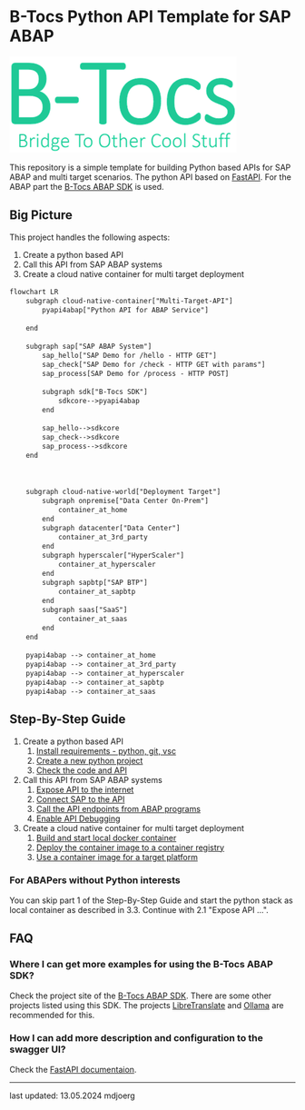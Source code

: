 # B-Tocs Python API Template for SAP ABAP 

![B-Tocs Logo](https://github.com/b-tocs/abap_btocs_core/raw/main/res/btocs_logo.gif)

This repository is a simple template for building Python based APIs for SAP ABAP and multi target scenarios. The python API based on [FastAPI](https://fastapi.tiangolo.com/). For the ABAP part the [B-Tocs ABAP SDK](https://github.com/b-tocs/abap_btocs_core) is used.

## Big Picture

This project handles the following aspects:
1. Create a python based API
2. Call this API from SAP ABAP systems
3. Create a cloud native container for multi target deployment


```mermaid
flowchart LR
    subgraph cloud-native-container["Multi-Target-API"]
        pyapi4abap["Python API for ABAP Service"]

    end

    subgraph sap["SAP ABAP System"]
        sap_hello["SAP Demo for /hello - HTTP GET"]
        sap_check["SAP Demo for /check - HTTP GET with params"]
        sap_process[SAP Demo for /process - HTTP POST]
       
        subgraph sdk["B-Tocs SDK"]
            sdkcore-->pyapi4abap
        end
       
        sap_hello-->sdkcore
        sap_check-->sdkcore
        sap_process-->sdkcore
    end

 

    subgraph cloud-native-world["Deployment Target"]
        subgraph onpremise["Data Center On-Prem"]
            container_at_home
        end
        subgraph datacenter["Data Center"]
            container_at_3rd_party
        end
        subgraph hyperscaler["HyperScaler"]
            container_at_hyperscaler
        end
        subgraph sapbtp["SAP BTP"]
            container_at_sapbtp
        end
        subgraph saas["SaaS"]
            container_at_saas
        end
    end

    pyapi4abap --> container_at_home    
    pyapi4abap --> container_at_3rd_party
    pyapi4abap --> container_at_hyperscaler    
    pyapi4abap --> container_at_sapbtp
    pyapi4abap --> container_at_saas

```


## Step-By-Step Guide

1. Create a python based API
    1. [Install requirements - python, git, vsc](doc/requirements.md)
    2. [Create a new python project](doc/new_project.md)
    3. [Check the code and API](doc/check_code_and_api.md)
2. Call this API from SAP ABAP systems 
    1. [Expose API to the internet](doc/expose_api.md)
    2. [Connect SAP to the API](doc/connect_sap.md)
    3. [Call the API endpoints from ABAP programs](doc/call_api_from_sap.md)
    4. [Enable API Debugging](doc/enable_debugging.md)
3. Create a cloud native container for multi target deployment
    1. [Build and start local docker container](doc/docker_container.md)
    2. [Deploy the container image to a container registry](doc/container_image_deployment.md)
    3. [Use a container image for a target platform](doc/use_container_image.md)


### For ABAPers without Python interests

You can skip part 1 of the Step-By-Step Guide and start the python stack as local container as described in 3.3. Continue with 2.1 "Expose API ...".


## FAQ

### Where I can get more examples for using the B-Tocs ABAP SDK?

Check the project site of the [B-Tocs ABAP SDK](https://github.com/b-tocs/abap_btocs_core). There are some other projects listed using this SDK. The projects [LibreTranslate](https://github.com/b-tocs/abap_btocs_libtrl) and [Ollama](https://github.com/b-tocs/abap_btocs_ollama) are recommended for this.

### How I can add more description and configuration to the swagger UI?

Check the [FastAPI documentaion](https://fastapi.tiangolo.com/).


----
last updated: 13.05.2024 mdjoerg